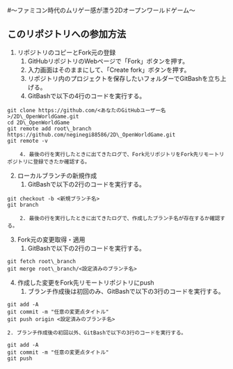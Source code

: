 #～ファミコン時代のムリゲー感が漂う2Dオープンワールドゲーム～


## このリポジトリへの参加方法

1. リポジトリのコピーとFork元の登録
	1. GitHubリポジトリのWebページで「Fork」ボタンを押す。
	2. 入力画面はそのままにして、「Create fork」ボタンを押す。
	3. リポジトリ内のプロジェクトを保存したいフォルダーでGitBashを立ち上げる。
	4. GitBashで以下の4行のコードを実行する。
```Bash:Bash
git clone https://github.com/<あなたのGitHubユーザー名>/2D\_OpenWorldGame.git
cd 2D\_OpenWorldGame
git remote add root\_branch https://github.com/neginegi88586/2D\_OpenWorldGame.git
git remote -v
```
    	4. 最後の行を実行したときに出てきたログで、Fork元リポジトリをFork先リモートリポジトリに登録できたか確認する。

2. ローカルブランチの新規作成
	1. GitBashで以下の2行のコードを実行する。
```Bash:Bash
git checkout -b <新規ブランチ名>
git branch
```
    	2. 最後の行を実行したときに出てきたログで、作成したブランチ名が存在するか確認する。
     
3. Fork元の変更取得・適用
	1. GitBashで以下の2行のコードを実行する。

```Bash:Bash
git fetch root\_branch
git merge root\_branch/<設定済みのブランチ名>
```

4. 作成した変更をFork先リモートリポジトリにpush
	1. ブランチ作成後は初回のみ、GitBashで以下の3行のコードを実行する。
```Bash:Bash
git add -A
git commit -m "任意の変更点タイトル"
git push origin <設定済みのブランチ名>
```

	2. ブランチ作成後の初回以外、GitBashで以下の3行のコードを実行する。
```Bash:Bash
git add -A
git commit -m "任意の変更点タイトル"
git push
```
